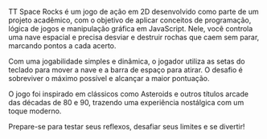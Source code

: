 TT Space Rocks é um jogo de ação em 2D desenvolvido como parte de um projeto acadêmico, com o objetivo de aplicar conceitos de programação, lógica de jogos e manipulação gráfica em JavaScript. Nele, você controla uma nave espacial e precisa desviar e destruir rochas que caem sem parar, marcando pontos a cada acerto.

Com uma jogabilidade simples e dinâmica, o jogador utiliza as setas do teclado para mover a nave e a barra de espaço para atirar. O desafio é sobreviver o máximo possível e alcançar a maior pontuação.

O jogo foi inspirado em clássicos como Asteroids e outros títulos arcade das décadas de 80 e 90, trazendo uma experiência nostálgica com um toque moderno.

Prepare-se para testar seus reflexos, desafiar seus limites e se divertir!
